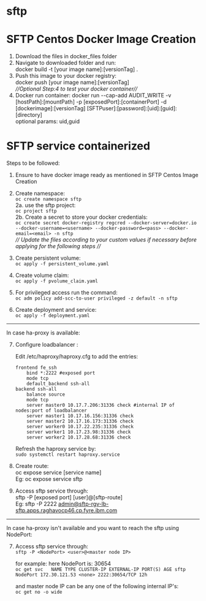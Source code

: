 # sftp
# SFTP Centos Docker Image Creation  

1. Download the files in docker_files folder
2. Navigate to downloaded folder and run:  
    docker build -t [your image name]:[versionTag] .
3. Push this image to your docker registry:  
    docker push [your image name]:[versionTag]  
*//Optional Step:4 to test your docker container//*  
4. Docker run container:
    docker run --cap-add AUDIT_WRITE -v [hostPath]:[mountPath] -p [exposedPort]:[containerPort] -d [dockerimage]:[versionTag] [SFTPuser]:[password]:[uid]:[guid]:[directory]  
    optional params: uid,guid

# SFTP service containerized
Steps to be followed:  
1. Ensure to have docker image ready as mentioned in SFTP Centos Image Creation
2. Create namespace:  
    `oc create namespace sftp `  
2a. use the sftp project:  
        `oc project sftp`     
2b. Create a secret to store your docker credentials:  
        `oc create secret docker-registry regcred --docker-server=docker.io --docker-username=<username> --docker-password=<pass> --docker-email=<email> -n sftp`  
*// Update the files according to your custom values if necessary before applying for the following steps //*  


3. Create persistent volume:  
    `oc apply -f persistent_volume.yaml` 
4. Create volume claim:  
    `oc apply -f pvolume_claim.yaml`
5. For privileged access run the command:  
    `oc adm policy add-scc-to-user privileged -z default -n sftp`  


6. Create deployment and service:  
      `oc apply -f deployment.yaml`

--------------------------------------
In case ha-proxy is available:

7. Configure loadbalancer :

    Edit /etc/haproxy/haproxy.cfg to add the entries: 

    ```
    frontend fe_ssh
        bind *:2222 #exposed port
        mode tcp
        default_backend ssh-all
    backend ssh-all
        balance source
        mode tcp
        server master0 10.17.7.206:31336 check #internal IP of nodes:port of loadbalancer 
        server master1 10.17.16.156:31336 check
        server master2 10.17.16.173:31336 check
        server worker0 10.17.22.235:31336 check
        server worker1 10.17.23.98:31336 check
        server worker2 10.17.28.68:31336 check
   ```
   Refresh the haproxy service by:  
   `sudo systemctl restart haproxy.service`

8. Create route:  
    oc expose service [service name]  
    Eg: oc expose service sftp
9. Access sftp service through:  
    sftp -P [exposed port] [user]@[sftp-route]   
    Eg: sftp -P 2222 admin@sftp-rgv-lb-sftp.apps.raghavocp46.cp.fyre.ibm.com
    
-----------------------
In case ha-proxy isn't available and you want to reach the sftp using NodePort:  
 
7. Access sftp service through:  
`sftp -P <NodePort> <user>@<master node IP>`  

    for example: here NodePort is: 30654  
    `oc get svc  
    NAME TYPE CLUSTER-IP EXTERNAL-IP PORT(S) AGE sftp NodePort 172.30.121.53 <none> 2222:30654/TCP 12h`  

    and master node IP can be any one of the following internal IP's:  
    `oc get no -o wide` 

